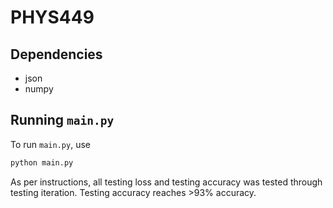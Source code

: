# PHYS449

## Dependencies

- json
- numpy

## Running `main.py`

To run `main.py`, use

```sh
python main.py
```


As per instructions, all testing loss and testing accuracy was tested through testing iteration. Testing accuracy reaches >93% accuracy.
